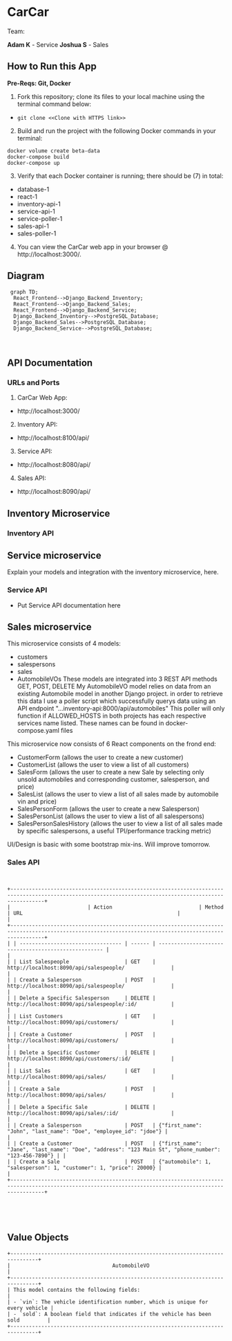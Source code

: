 # CarCar

Team:

**Adam K** - Service
**Joshua S** - Sales

## How to Run this App

**Pre-Reqs: Git, Docker**
​
1. Fork this repository; clone its files to your local machine using the terminal command below:
- `git clone <<Clone with HTTPS link>>`
​
2. Build and run the project with the following Docker commands in your terminal:
```
docker volume create beta-data
docker-compose build
docker-compose up
```
3. Verify that each Docker container is running; there should be (7) in total:
- database-1
- react-1
- inventory-api-1
- service-api-1
- service-poller-1
- sales-api-1
- sales-poller-1
​
4. You can view the CarCar web app in your browser @ http://localhost:3000/.
​
## Diagram
```mermaid
 graph TD;
  React_Frontend-->Django_Backend_Inventory;
  React_Frontend-->Django_Backend_Sales;
  React_Frontend-->Django_Backend_Service;
  Django_Backend_Inventory-->PostgreSQL_Database;
  Django_Backend_Sales-->PostgreSQL_Database;
  Django_Backend_Service-->PostgreSQL_Database;
```

​
## API Documentation

### URLs and Ports

1. CarCar Web App:
- http://localhost:3000/

2. Inventory API:
- http://localhost:8100/api/

3. Service API:
- http://localhost:8080/api/

4. Sales API:
- http://localhost:8090/api/

## Inventory Microservice

### Inventory API

## Service microservice

Explain your models and integration with the inventory
microservice, here.

### Service API
 - Put Service API documentation here

## Sales microservice

This microservice consists of 4 models:
- customers
- salespersons
- sales
- AutomobileVOs
These models are integrated into 3 REST API methods GET, POST, DELETE
My AutomobileVO model relies on data from an existing Automobile model in another Django project.
in order to retrieve this data I use a poller script which successfully querys data using an API endpoint "...inventory-api:8000/api/automobiles"
This poller will only function if ALLOWED_HOSTS in both projects has each respective services name listed. These names can be found in docker-compose.yaml files

This microservice now consists of 6 React components on the frond end:
- CustomerForm (allows the user to create a new customer)
- CustomerList (allows the user to view a list of all customers)
- SalesForm    (allows the user to create a new Sale by selecting only unsold automobiles and corresponding customer, salesperson, and price)
- SalesList    (allows the user to view a list of all sales made by automobile vin and price)
- SalesPersonForm (allows the user to create a new Salesperson)
- SalesPersonList (allows the user to view a list of all salespersons)
- SalesPersonSalesHistory (allows the user to view a list of all sales made by specific salespersons, a useful TPI/performance tracking metric)

UI/Design is basic with some bootstrap mix-ins. Will improve tomorrow.

### Sales API

```


+-------------------------------------------------------------------------------------------------------------------------------------------------------+
|                         | Action                            | Method | URL                                                  |                         |
+-------------------------------------------------------------------------------------------------------------------------------------------------------+
| | --------------------------------- | ------ | ---------------------------------------------------- |                                                 |
| | List Salespeople                  | GET    | http://localhost:8090/api/salespeople/               |                                                 |
| | Create a Salesperson              | POST   | http://localhost:8090/api/salespeople/               |                                                 |
| | Delete a Specific Salesperson     | DELETE | http://localhost:8090/api/salespeople/:id/           |                                                 |
| | List Customers                    | GET    | http://localhost:8090/api/customers/                 |                                                 |
| | Create a Customer                 | POST   | http://localhost:8090/api/customers/                 |                                                 |
| | Delete a Specific Customer        | DELETE | http://localhost:8090/api/customers/:id/             |                                                 |
| | List Sales                        | GET    | http://localhost:8090/api/sales/                     |                                                 |
| | Create a Sale                     | POST   | http://localhost:8090/api/sales/                     |                                                 |
| | Delete a Specific Sale            | DELETE | http://localhost:8090/api/sales/:id/                 |                                                 |
| | Create a Salesperson              | POST   | {"first_name": "John", "last_name": "Doe", "employee_id": "jdoe"} |                                    |
| | Create a Customer                 | POST   | {"first_name": "Jane", "last_name": "Doe", "address": "123 Main St", "phone_number": "123-456-7890"} | |
| | Create a Sale                     | POST   | {"automobile": 1, "salesperson": 1, "customer": 1, "price": 20000} |                                   |
+-------------------------------------------------------------------------------------------------------------------------------------------------------+





```






## Value Objects
```
+-------------------------------------------------------------------------------+
|                                 AutomobileVO                                  |
+-------------------------------------------------------------------------------+
| This model contains the following fields:                                     |
| - `vin`: The vehicle identification number, which is unique for every vehicle |
| - `sold`: A boolean field that indicates if the vehicle has been sold         |
+-------------------------------------------------------------------------------+
```

